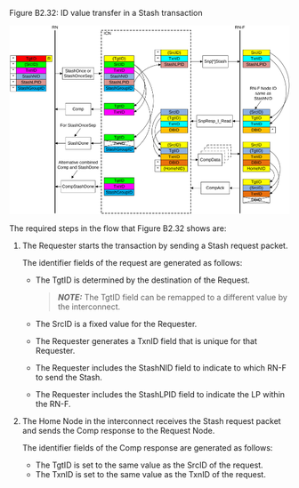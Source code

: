 Figure B2.32: ID value transfer in a Stash transaction

![Image](page_123/image_000000_6c5d865d91e435ec740308f19a0cdff371628716065864b369a70e8bb5d6f5ac.png)

The required steps in the flow that Figure B2.32 shows are:

1. The Requester starts the transaction by sending a Stash request packet.

    The identifier fields of the request are generated as follows:

    - The TgtID is determined by the destination of the Request.

        > **_NOTE:_** The TgtID field can be remapped to a different value by the interconnect.

    - The SrcID is a fixed value for the Requester.
    - The Requester generates a TxnID field that is unique for that Requester.
    - The Requester includes the StashNID field to indicate to which RN-F to send the Stash.
    - The Requester includes the StashLPID field to indicate the LP within the RN-F.

2. The Home Node in the interconnect receives the Stash request packet and sends the Comp response to the Request Node.

    The identifier fields of the Comp response are generated as follows:

    - The TgtID is set to the same value as the SrcID of the request.
    - The TxnID is set to the same value as the TxnID of the request.